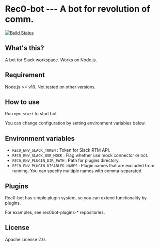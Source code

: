 # Rec0-bot --- A bot for revolution of comm.

[![Build Status](https://travis-ci.org/clvs7-gh/rec0bot.svg?branch=master)](https://travis-ci.org/clvs7-gh/rec0bot)

## What's this?

A bot for Slack workspace. Works on Node.js.

## Requirement

Node.js >= v10. Not tested on other versions.

## How to use

Run `npm start` to start bot. 

You can change configuration by setting environment variables below. 

## Environment variables

- `REC0_ENV_SLACK_TOKEN` : Token for Slack RTM API.  
- `REC0_ENV_SLACK_USE_MOCK` : Flag whether use mock connector or not.    
- `REC0_ENV_PLUGIN_DIR_PATH` : Path for plugins directory.   
- `REC0_ENV_PLUGIN_DISABLED_NAMES` : Plugin names that are excluded from running. You can specify multiple names with comma-separated.

## Plugins

Rec0-bot has simple plugin system, so you can extend functionality by plugins.

For examples, see rec0bot-plugins-* repositories.

## License

Apache License 2.0.

